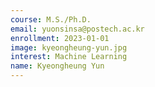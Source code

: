 ```yaml
---
course: M.S./Ph.D.
email: yuonsinsa@postech.ac.kr
enrollment: 2023-01-01
image: kyeongheung-yun.jpg
interest: Machine Learning
name: Kyeongheung Yun
---
```

